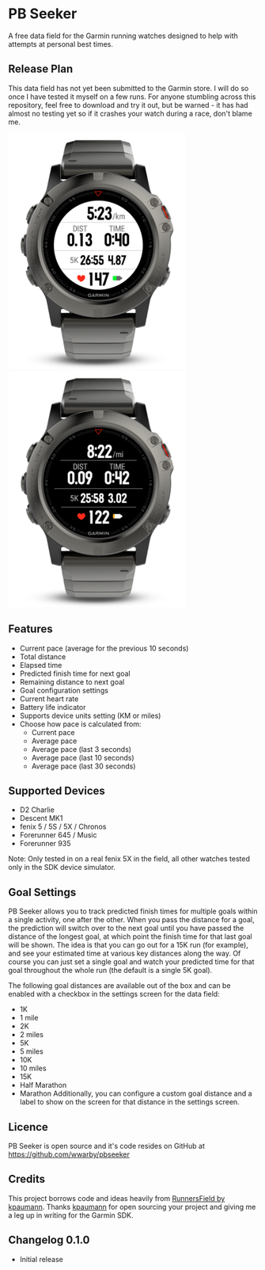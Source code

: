 # PB Seeker

A free data field for the Garmin running watches designed to help with attempts at personal best times.

## Release Plan
This data field has not yet been submitted to the Garmin store. I will do so once I have tested it myself on a few runs.
For anyone stumbling across this repository, feel free to download and try it out, but be warned - it has had almost no
testing yet so if it crashes your watch during a race, don't blame me.

![PBSeeker Screenshot Bright](/screenshots/screenshot-1.png) ![PBSeeker Screenshot Dark](/screenshots/screenshot-2.png)

## Features
- Current pace (average for the previous 10 seconds)
- Total distance
- Elapsed time
- Predicted finish time for next goal
- Remaining distance to next goal
- Goal configuration settings
- Current heart rate
- Battery life indicator
- Supports device units setting (KM or miles)
- Choose how pace is calculated from:
   - Current pace
   - Average pace
   - Average pace (last 3 seconds)
   - Average pace (last 10 seconds)
   - Average pace (last 30 seconds)

## Supported Devices
- D2 Charlie
- Descent MK1
- fenix 5 / 5S / 5X / Chronos
- Forerunner 645 / Music
- Forerunner 935

Note: Only tested in on a real fenix 5X in the field, all other watches tested only in the SDK device simulator.

## Goal Settings
PB Seeker allows you to track predicted finish times for multiple goals within a single activity, one after the other.
When you pass the distance for a goal, the prediction will switch over to the next goal until you have passed the distance
of the longest goal, at which point the finish time for that last goal will be shown. The idea is that you can go out for
a 15K run (for example), and see your estimated time at various key distances along the way. Of course you can just set
a single goal and watch your predicted time for that goal throughout the whole run (the default is a single 5K goal).

The following goal distances are available out of the box and can be enabled with a checkbox in the settings screen for
the data field:
- 1K
- 1 mile
- 2K
- 2 miles
- 5K
- 5 miles
- 10K
- 10 miles
- 15K
- Half Marathon
- Marathon
Additionally, you can configure a custom goal distance and a label to show on the screen for that distance in the settings
screen.

## Licence
PB Seeker is open source and it's code resides on GitHub at https://github.com/wwarby/pbseeker

## Credits
This project borrows code and ideas heavily from [RunnersField by kpaumann](https://github.com/kopa/RunnersField).
Thanks [kpaumann](https://apps.garmin.com/en-GB/developer/ab0f2743-88d2-4f32-9fb0-5fc8ba61e55a/apps) for open sourcing
your project and giving me a leg up in writing for the Garmin SDK.

## Changelog 0.1.0
- Initial release